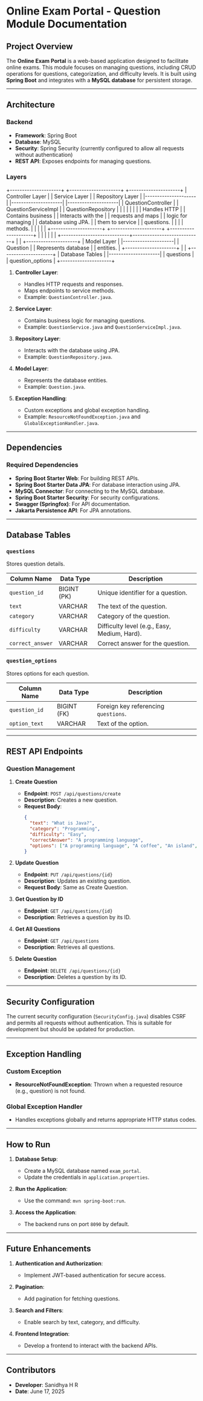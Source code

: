 # Online Exam Portal - Question Module Documentation

## Project Overview

The **Online Exam Portal** is a web-based application designed to facilitate online exams. This module focuses on managing questions, including CRUD operations for questions, categorization, and difficulty levels. It is built using **Spring Boot** and integrates with a **MySQL database** for persistent storage.

---

## Architecture

### Backend
- **Framework**: Spring Boot
- **Database**: MySQL
- **Security**: Spring Security (currently configured to allow all requests without authentication)
- **REST API**: Exposes endpoints for managing questions.

### Layers

+---------------------+        +---------------------+        +---------------------+
|   Controller Layer  |        |    Service Layer    |        |   Repository Layer  |
|---------------------|        |---------------------|        |---------------------|
| QuestionController  |        | QuestionServiceImpl |        | QuestionRepository  |
|                     |        |                     |        |                     |
| Handles HTTP        |        | Contains business   |        | Interacts with the  |
| requests and maps   |        | logic for managing  |        | database using JPA. |
| them to service     |        | questions.          |        |                     |
| methods.            |        |                     |        |                     |
+---------------------+        +---------------------+        +---------------------+
        |                            |                            |
        |                            |                            |
        +----------------------------+----------------------------+
                                     |
                                     |
                             +---------------------+
                             |     Model Layer     |
                             |---------------------|
                             |      Question       |
                             | Represents database |
                             | entities.           |
                             +---------------------+
                                     |
                                     |
                             +---------------------+
                             |   Database Tables   |
                             |---------------------|
                             | questions           |
                             | question_options    |
                             +---------------------+


1. **Controller Layer**:
   - Handles HTTP requests and responses.
   - Maps endpoints to service methods.
   - Example: `QuestionController.java`.

2. **Service Layer**:
   - Contains business logic for managing questions.
   - Example: `QuestionService.java` and `QuestionServiceImpl.java`.

3. **Repository Layer**:
   - Interacts with the database using JPA.
   - Example: `QuestionRepository.java`.

4. **Model Layer**:
   - Represents the database entities.
   - Example: `Question.java`.

5. **Exception Handling**:
   - Custom exceptions and global exception handling.
   - Example: `ResourceNotFoundException.java` and `GlobalExceptionHandler.java`.

---

## Dependencies

### Required Dependencies
- **Spring Boot Starter Web**: For building REST APIs.
- **Spring Boot Starter Data JPA**: For database interaction using JPA.
- **MySQL Connector**: For connecting to the MySQL database.
- **Spring Boot Starter Security**: For security configurations.
- **Swagger (Springfox)**: For API documentation.
- **Jakarta Persistence API**: For JPA annotations.

---

## Database Tables

### `questions`
Stores question details.

| Column Name      | Data Type       | Description                     |
|------------------|-----------------|---------------------------------|
| `question_id`    | BIGINT (PK)     | Unique identifier for a question. |
| `text`           | VARCHAR         | The text of the question.       |
| `category`       | VARCHAR         | Category of the question.       |
| `difficulty`     | VARCHAR         | Difficulty level (e.g., Easy, Medium, Hard). |
| `correct_answer` | VARCHAR         | Correct answer for the question. |

### `question_options`
Stores options for each question.

| Column Name      | Data Type       | Description                     |
|------------------|-----------------|---------------------------------|
| `question_id`    | BIGINT (FK)     | Foreign key referencing `questions`. |
| `option_text`    | VARCHAR         | Text of the option.             |

---

## REST API Endpoints

### Question Management
1. **Create Question**
   - **Endpoint**: `POST /api/questions/create`
   - **Description**: Creates a new question.
   - **Request Body**:
     ```json
     {
       "text": "What is Java?",
       "category": "Programming",
       "difficulty": "Easy",
       "correctAnswer": "A programming language",
       "options": ["A programming language", "A coffee", "An island", "None of the above"]
     }
     ```

2. **Update Question**
   - **Endpoint**: `PUT /api/questions/{id}`
   - **Description**: Updates an existing question.
   - **Request Body**: Same as Create Question.

3. **Get Question by ID**
   - **Endpoint**: `GET /api/questions/{id}`
   - **Description**: Retrieves a question by its ID.

4. **Get All Questions**
   - **Endpoint**: `GET /api/questions`
   - **Description**: Retrieves all questions.

5. **Delete Question**
   - **Endpoint**: `DELETE /api/questions/{id}`
   - **Description**: Deletes a question by its ID.

---

## Security Configuration

The current security configuration (`SecurityConfig.java`) disables CSRF and permits all requests without authentication. This is suitable for development but should be updated for production.

---

## Exception Handling

### Custom Exception
- **ResourceNotFoundException**: Thrown when a requested resource (e.g., question) is not found.

### Global Exception Handler
- Handles exceptions globally and returns appropriate HTTP status codes.

---

## How to Run

1. **Database Setup**:
   - Create a MySQL database named `exam_portal`.
   - Update the credentials in `application.properties`.

2. **Run the Application**:
   - Use the command: `mvn spring-boot:run`.

3. **Access the Application**:
   - The backend runs on port `8090` by default.

---

## Future Enhancements

1. **Authentication and Authorization**:
   - Implement JWT-based authentication for secure access.

2. **Pagination**:
   - Add pagination for fetching questions.

3. **Search and Filters**:
   - Enable search by text, category, and difficulty.

4. **Frontend Integration**:
   - Develop a frontend to interact with the backend APIs.

---

## Contributors

- **Developer**: Sanidhya H R
- **Date**: June 17, 2025